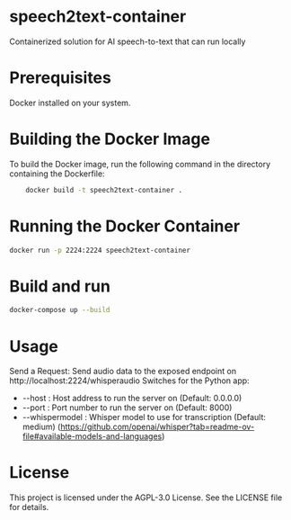 # speech2text-container

Containerized solution for AI speech-to-text that can run locally

# Prerequisites

Docker installed on your system.

# Building the Docker Image

To build the Docker image, run the following command in the directory containing the Dockerfile:

```bash
    docker build -t speech2text-container .
```

# Running the Docker Container

```bash
docker run -p 2224:2224 speech2text-container
```

# Build and run
```bash
docker-compose up --build
```

# Usage

Send a Request: Send audio data to the exposed endpoint on http://localhost:2224/whisperaudio
Switches for the Python app:
- --host : Host address to run the server on (Default: 0.0.0.0)
- --port : Port number to run the server on (Default: 8000)
- --whispermodel : Whisper model to use for transcription (Default: medium) (https://github.com/openai/whisper?tab=readme-ov-file#available-models-and-languages)


# License

This project is licensed under the AGPL-3.0 License. See the LICENSE file for details.
